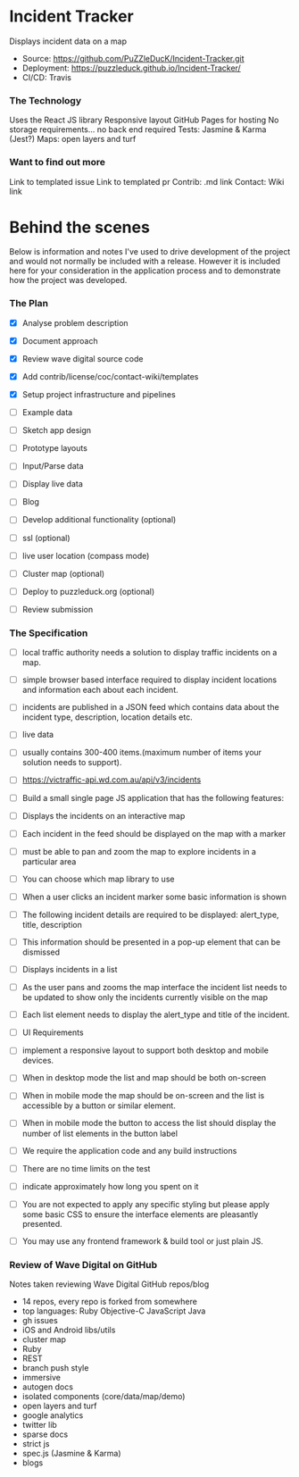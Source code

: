 
# Incident Tracker

Displays incident data on a map

- Source: https://github.com/PuZZleDucK/Incident-Tracker.git
- Deployment: https://puzzleduck.github.io/Incident-Tracker/
- CI/CD: Travis


### The Technology

Uses the React JS library
Responsive layout
GitHub Pages for hosting
No storage requirements... no back end required
Tests: Jasmine & Karma (Jest?)
Maps: open layers and turf


### Want to find out more

Link to templated issue
Link to templated pr
Contrib: .md link
Contact: Wiki link


# Behind the scenes

Below is information and notes I've used to drive development of the project and would not normally be included with a release. However it is included here for your consideration in the application process and to demonstrate how the project was developed.


### The Plan

- [x] Analyse problem description
- [x] Document approach
- [x] Review wave digital source code
- [x] Add contrib/license/coc/contact-wiki/templates
- [x] Setup project infrastructure and pipelines
- [ ] Example data
- [ ] Sketch app design
- [ ] Prototype layouts
- [ ] Input/Parse data
- [ ] Display live data
- [ ] Blog
- [ ] Develop additional functionality (optional)
- [ ] ssl (optional)
- [ ] live user location (compass mode)
- [ ] Cluster map (optional)
- [ ] Deploy to puzzleduck.org (optional)
- [ ] Review submission


### The Specification

- [ ] local traffic authority needs a solution to display traffic incidents on a map.
- [ ] simple browser based interface required to display incident locations and information each about each incident.
- [ ] incidents are published in a JSON feed which contains data about the incident type, description, location details etc.
- [ ] live data
- [ ] usually contains 300-400 items.(maximum number of items your solution needs to support).

- [ ] https://victraffic-api.wd.com.au/api/v3/incidents
- [ ] Build a small single page JS application that has the following features:

- [ ] Displays the incidents on an interactive map
- [ ] Each incident in the feed should be displayed on the map with a marker
- [ ] must be able to pan and zoom the map to explore incidents in a particular area
- [ ] You can choose which map library to use
- [ ] When a user clicks an incident marker some basic information is shown
- [ ] The following incident details are required to be displayed: alert_type, title, description
- [ ] This information should be presented in a pop-up element that can be dismissed

- [ ] Displays incidents in a list
- [ ] As the user pans and zooms the map interface the incident list needs to be updated to show only the incidents currently visible on the map
- [ ] Each list element needs to display the alert_type and title of the incident.

- [ ] UI Requirements
- [ ] implement a responsive layout to support both desktop and mobile devices.
- [ ] When in desktop mode the list and map should be both on-screen
- [ ] When in mobile mode the map should be on-screen and the list is accessible by a button or similar element.
- [ ] When in mobile mode the button to access the list should display the number of list elements in the button label

- [ ] We require the application code and any build instructions
- [ ] There are no time limits on the test
- [ ] indicate approximately how long you spent on it
- [ ] You are not expected to apply any specific styling but please apply some basic CSS to ensure the interface elements are pleasantly presented.
- [ ] You may use any frontend framework & build tool or just plain JS.


### Review of Wave Digital on GitHub

Notes taken reviewing Wave Digital GitHub repos/blog

- 14 repos, every repo is forked from somewhere
- top languages: Ruby Objective-C JavaScript Java
- gh issues
- iOS and Android libs/utils
- cluster map
- Ruby
- REST
- branch push style
- immersive
- autogen docs
- isolated components (core/data/map/demo)
- open layers and turf
- google analytics
- twitter lib
- sparse docs
- strict js
- spec.js (Jasmine & Karma)
- blogs
